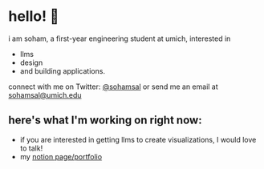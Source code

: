 # hello! 👋
i am soham, a first-year engineering student at umich, interested in 
+ llms
+ design
+ and building applications.

connect with me on Twitter: [@sohamsal](https://twitter.com/sohamsal) 
or send me an email at sohamsal@umich.edu

## here's what I'm working on right now:

+ if you are interested in getting llms to create visualizations, I would love to talk!
+ my [notion page/portfolio](https://www.notion.so/What-I-m-working-on-42634915a37445c4a0081f08f62f8725)

